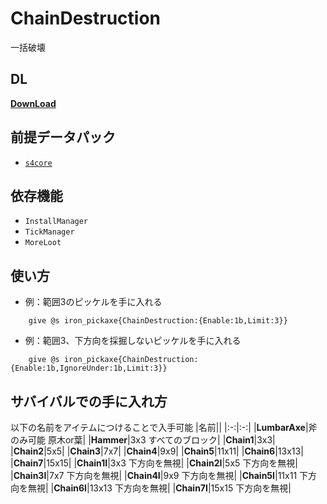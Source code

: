# ChainDestruction
 
 一括破壊

## DL
[__DownLoad__](https://github.com/Kvr0/ChainDestruction/releases/download/PreRelease/ChainDestruction.zip)

## 前提データパック
- [`s4core`](https://github.com/Kvr0/s4core)

## 依存機能
- `InstallManager`
- `TickManager`
- `MoreLoot`

## 使い方
- 例：範囲3のピッケルを手に入れる
```mcfunction
    give @s iron_pickaxe{ChainDestruction:{Enable:1b,Limit:3}}
```
- 例：範囲3、下方向を採掘しないピッケルを手に入れる
```mcfunction
    give @s iron_pickaxe{ChainDestruction:{Enable:1b,IgnoreUnder:1b,Limit:3}}
```

## サバイバルでの手に入れ方
以下の名前をアイテムにつけることで入手可能
|名前||
|:-:|:-:|
|__LumbarAxe__|斧のみ可能 原木or葉|
|__Hammer__|3x3 すべてのブロック|
|__Chain1__|3x3|
|__Chain2__|5x5|
|__Chain3__|7x7|
|__Chain4__|9x9|
|__Chain5__|11x11|
|__Chain6__|13x13|
|__Chain7__|15x15|
|__Chain1I__|3x3 下方向を無視|
|__Chain2I__|5x5 下方向を無視|
|__Chain3I__|7x7 下方向を無視|
|__Chain4I__|9x9 下方向を無視|
|__Chain5I__|11x11 下方向を無視|
|__Chain6I__|13x13 下方向を無視|
|__Chain7I__|15x15 下方向を無視|
